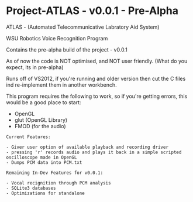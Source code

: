 Project-ATLAS - v0.0.1 - Pre-Alpha
==================================

ATLAS - (Automated Telecommunicative Labratory Aid System)

WSU Robotics Voice Recognition Program

Contains the pre-alpha build of the project - v0.0.1

As of now the code is NOT optimised, and NOT user friendly. (What do you expect, its in pre-alpha)

Runs off of VS2012, if you're running and older version then cut the C files ind re-implement them in another workbench.

This program requires the following to work, so if you're getting errors, this would be a good place to start:

- OpenGL
- glut (OpenGL Library)
- FMOD (for the audio)

~~~~~~~~~~~~~~~~~~~~~~~~~~~~~~~~~~~~~~~~~~~~~~~~~~~~~~~~~~~~~~~~~~~~~~~~~~~~~~~~~~~~~~~~~~~~~~~~~~~~~~~~~~~~~~~~~~~~~~~~~~
Current Features:

- Giver user option of available playback and recording driver
- pressing 'r' records audio and plays it back in a simple scripted oscilloscope made in OpenGL
- Dumps PCM data into PCM.txt

~~~~~~~~~~~~~~~~~~~~~~~~~~~~~~~~~~~~~~~~~~~~~~~~~~~~~~~~~~~~~~~~~~~~~~~~~~~~~~~~~~~~~~~~~~~~~~~~~~~~~~~~~~~~~~~~~~~~~~~~~~
~~~~~~~~~~~~~~~~~~~~~~~~~~~~~~~~~~~~~~~~~~~~~~~~~~~~~~~~~~~~~~~~~~~~~~~~~~~~~~~~~~~~~~~~~~~~~~~~~~~~~~~~~~~~~~~~~~~~~~~~~~
Remaining In-Dev Features for v0.0.1:

- Vocal recignition through PCM analysis
- SQLite3 databases
- Optimizations for standalone

~~~~~~~~~~~~~~~~~~~~~~~~~~~~~~~~~~~~~~~~~~~~~~~~~~~~~~~~~~~~~~~~~~~~~~~~~~~~~~~~~~~~~~~~~~~~~~~~~~~~~~~~~~~~~~~~~~~~~~~~~~
